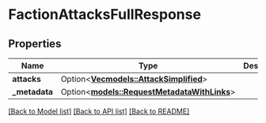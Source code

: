 # FactionAttacksFullResponse

## Properties

Name | Type | Description | Notes
------------ | ------------- | ------------- | -------------
**attacks** | Option<[**Vec<models::AttackSimplified>**](AttackSimplified.md)> |  | [optional]
**_metadata** | Option<[**models::RequestMetadataWithLinks**](RequestMetadataWithLinks.md)> |  | [optional]

[[Back to Model list]](../README.md#documentation-for-models) [[Back to API list]](../README.md#documentation-for-api-endpoints) [[Back to README]](../README.md)


